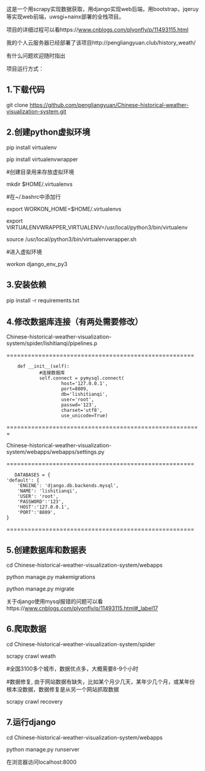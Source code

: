 
这是一个用scrapy实现数据获取，用django实现web后端，用bootstrap，jqeruy等实现web前端，uwsgi+nainx部署的全栈项目。


项目的详细过程可以看https://www.cnblogs.com/plyonfly/p/11493115.html

我的个人云服务器已经部署了该项目http://pengliangyuan.club/history_weath/

有什么问题欢迎随时指出

项目运行方式：

1.下载代码
----------
git clone https://github.com/pengliangyuan/Chinese-historical-weather-visualization-system.git



2.创建python虚拟环境
--------------------
pip install virtualenv

pip install virtualenvwrapper

#创建目录用来存放虚拟环境

mkdir $HOME/.virtualenvs

#在~/.bashrc中添加行

export WORKON_HOME=$HOME/.virtualenvs

export VIRTUALENVWRAPPER_VIRTUALENV=/usr/local/python3/bin/virtualenv

source /usr/local/python3/bin/virtualenvwrapper.sh

#进入虚拟环境

workon django_env_py3



3.安装依赖
----------
pip install -r requirements.txt　



4.修改数据库连接（有两处需要修改）
------------------------------
Chinese-historical-weather-visualization-system/spider/lishitianqi/pipelines.p

=====================================================

        def __init__(self):
                #连接数据库
                self.connect = pymysql.connect(
                        host='127.0.0.1',
                        port=8809,
                        db='lishitianqi',
                        user='root',
                        passwd='123',
                        charset='utf8',
                        use_unicode=True)
=======================================================


Chinese-historical-weather-visualization-system/webapps/webapps/settings.py

=====================================================

       DATABASES = {
    'default': {
        'ENGINE': 'django.db.backends.mysql',
        'NAME': 'lishitianqi',
        'USER': 'root',
        'PASSWORD':'123',
        'HOST':'127.0.0.1',
        'PORT':'8809',
    }

                      
=====================================================



5.创建数据库和数据表
-------------

cd Chinese-historical-weather-visualization-system/webapps

python manage.py makemigrations

python manage.py migrate

关于django使用mysql报错的问题可以看https://www.cnblogs.com/plyonfly/p/11493115.html#_label17


6.爬取数据
------------

cd  Chinese-historical-weather-visualization-system/spider

scrapy crawl weath

#全国3100多个城市，数据优点多，大概需要8-9个小时

#数据修复, 由于网站数据有缺失，比如某个月少几天，某年少几个月，或某年份根本没数据，数据修复是从另一个网站抓取数据

scrapy crawl recovery

7.运行django
------------

cd Chinese-historical-weather-visualization-system/webapps

python manage.py runserver

在浏览器访问localhost:8000
